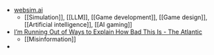 - [websim.ai](https://websim.ai/)
	- [[Simulation]], [[LLM]], [[Game development]], [[Game design]], [[Artificial intelligence]], [[AI gaming]]
- [I’m Running Out of Ways to Explain How Bad This Is - The Atlantic](https://www.theatlantic.com/technology/archive/2024/10/hurricane-milton-conspiracies-misinformation/680221/)
	- [[Misinformation]]
-
